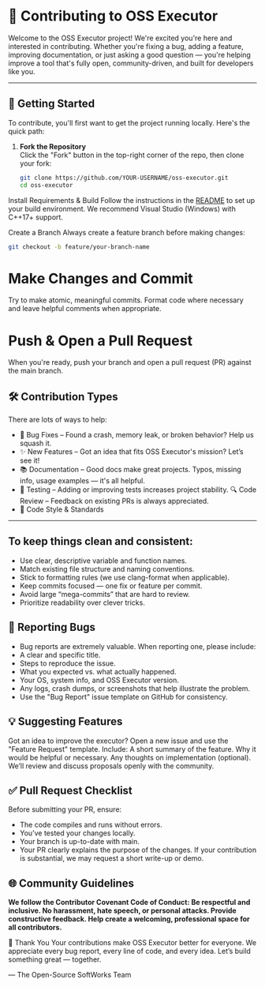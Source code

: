 # 🤝 Contributing to OSS Executor

Welcome to the OSS Executor project! We're excited you're here and interested in contributing. Whether you're fixing a bug, adding a feature, improving documentation, or just asking a good question — you're helping improve a tool that's fully open, community-driven, and built for developers like you.

---

## 🚀 Getting Started

To contribute, you'll first want to get the project running locally. Here's the quick path:

1. **Fork the Repository**  
   Click the "Fork" button in the top-right corner of the repo, then clone your fork:

   ```bash
   git clone https://github.com/YOUR-USERNAME/oss-executor.git
   cd oss-executor
    ```
Install Requirements & Build
Follow the instructions in the [README](https://github.com/gctwve/Open-Source-Softworks-/blob/main/README.md) to set up your build environment.
We recommend Visual Studio (Windows) with C++17+ support.

Create a Branch
Always create a feature branch before making changes:
```bash
git checkout -b feature/your-branch-name
```
# Make Changes and Commit
Try to make atomic, meaningful commits. Format code where necessary and leave helpful comments when appropriate.

# Push & Open a Pull Request
When you're ready, push your branch and open a pull request (PR) against the main branch.

## 🛠️ Contribution Types
There are lots of ways to help:
- 🐛 Bug Fixes – Found a crash, memory leak, or broken behavior? Help us squash it.
- ✨ New Features – Got an idea that fits OSS Executor's mission? Let’s see it!
- 📚 Documentation – Good docs make great projects. Typos, missing info, usage examples — it's all helpful.
- 🧪 Testing – Adding or improving tests increases project stability.
🔍 Code Review – Feedback on existing PRs is always appreciated.
- 📐 Code Style & Standards

---

## To keep things clean and consistent:
- Use clear, descriptive variable and function names.
- Match existing file structure and naming conventions.
- Stick to formatting rules (we use clang-format when applicable).
- Keep commits focused — one fix or feature per commit.
- Avoid large “mega-commits” that are hard to review.
- Prioritize readability over clever tricks.

## 🧪 Reporting Bugs
- Bug reports are extremely valuable. When reporting one, please include:
- A clear and specific title.
- Steps to reproduce the issue.
- What you expected vs. what actually happened.
- Your OS, system info, and OSS Executor version.
- Any logs, crash dumps, or screenshots that help illustrate the problem.
- Use the "Bug Report" issue template on GitHub for consistency.

## 💡 Suggesting Features
Got an idea to improve the executor? Open a new issue and use the "Feature Request" template. Include:
A short summary of the feature.
Why it would be helpful or necessary.
Any thoughts on implementation (optional).
We’ll review and discuss proposals openly with the community.

## ✅ Pull Request Checklist
Before submitting your PR, ensure:
 - The code compiles and runs without errors.
 - You’ve tested your changes locally.
 - Your branch is up-to-date with main.
 - Your PR clearly explains the purpose of the changes.
If your contribution is substantial, we may request a short write-up or demo.

## 🌐 Community Guidelines
**We follow the Contributor Covenant Code of Conduct:
Be respectful and inclusive.
No harassment, hate speech, or personal attacks.
Provide constructive feedback.
Help create a welcoming, professional space for all contributors.**

🙌 Thank You
Your contributions make OSS Executor better for everyone.
We appreciate every bug report, every line of code, and every idea.
Let’s build something great — together.

— The Open-Source SoftWorks Team
